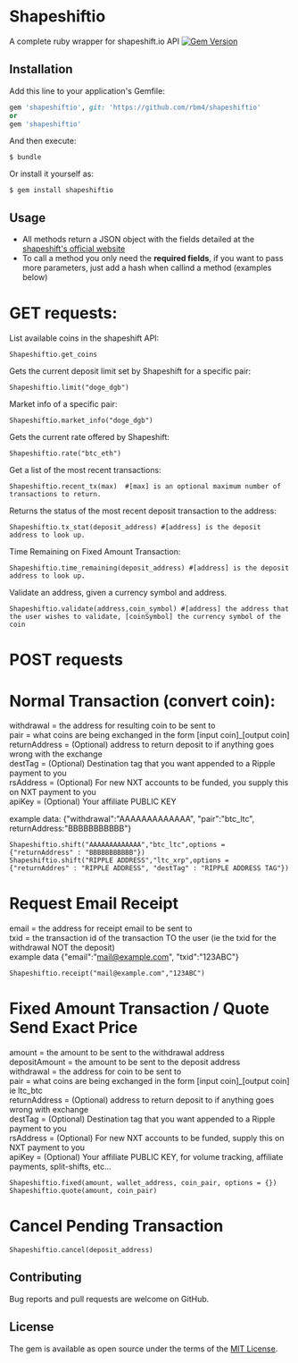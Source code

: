 # Shapeshiftio
A complete ruby wrapper for shapeshift.io API
[![Gem Version](https://badge.fury.io/rb/shapeshiftio.svg)](https://badge.fury.io/rb/shapeshiftio)<br>


## Installation

Add this line to your application's Gemfile:

```ruby
gem 'shapeshiftio', git: 'https://github.com/rbm4/shapeshiftio' 
or 
gem 'shapeshiftio'
```

And then execute:

    $ bundle

Or install it yourself as:

    $ gem install shapeshiftio

## Usage
* All methods return a JSON object with the fields detailed at the [shapeshift's official website](https://info.shapeshift.io/api)
* To call a method you only need the __required fields__, if you want to pass more parameters, just add a hash when callind a method (examples below)

# GET requests:

List available coins in the shapeshift API:

    Shapeshiftio.get_coins

Gets the current deposit limit set by Shapeshift for a specific pair:

    Shapeshiftio.limit("doge_dgb")

Market info of a specific pair:

    Shapeshiftio.market_info("doge_dgb")
    
Gets the current rate offered by Shapeshift:

    Shapeshiftio.rate("btc_eth")

Get a list of the most recent transactions:

    Shapeshiftio.recent_tx(max)  #[max] is an optional maximum number of transactions to return.

Returns the status of the most recent deposit transaction to the address:

    Shapeshiftio.tx_stat(deposit_address) #[address] is the deposit address to look up.

Time Remaining on Fixed Amount Transaction:

    Shapeshiftio.time_remaining(deposit_address) #[address] is the deposit address to look up. 

Validate an address, given a currency symbol and address.

    Shapeshiftio.validate(address,coin_symbol) #[address] the address that the user wishes to validate, [coinSymbol] the currency symbol of the coin

# POST requests

# Normal Transaction (convert coin):

withdrawal     = the address for resulting coin to be sent to<br>
pair       = what coins are being exchanged in the form [input coin]_[output coin]<br>
returnAddress  = (Optional) address to return deposit to if anything goes wrong with the exchange<br>
destTag    = (Optional) Destination tag that you want appended to a Ripple payment to you<br>
rsAddress  = (Optional) For new NXT accounts to be funded, you supply this on NXT payment to you<br>
apiKey     = (Optional) Your affiliate PUBLIC KEY<br>
 
example data: {"withdrawal":"AAAAAAAAAAAAA", "pair":"btc_ltc", returnAddress:"BBBBBBBBBBB"}<br>

    Shapeshiftio.shift("AAAAAAAAAAAAA","btc_ltc",options = {"returnAddress" : "BBBBBBBBBBB"})
    Shapeshiftio.shift("RIPPLE ADDRESS","ltc_xrp",options = {"returnAddres" : "RIPPLE ADDRESS", "destTag" : "RIPPLE ADDRESS TAG"})

# Request Email Receipt
email    = the address for receipt email to be sent to<br>
txid       = the transaction id of the transaction TO the user (ie the txid for the withdrawal NOT the deposit)<br>
example data {"email":"mail@example.com", "txid":"123ABC"}<br>

    Shapeshiftio.receipt("mail@example.com","123ABC")
    
# Fixed Amount Transaction / Quote Send Exact Price
amount          = the amount to be sent to the withdrawal address<br>
depositAmount   = the amount to be sent to the deposit address<br>
withdrawal      = the address for coin to be sent to<br>
pair                    = what coins are being exchanged in the form [input coin]_[output coin]  ie ltc_btc<br>
returnAddress   = (Optional) address to return deposit to if anything goes wrong with exchange<br>
destTag         = (Optional) Destination tag that you want appended to a Ripple payment to you<br>
rsAddress       = (Optional) For new NXT accounts to be funded, supply this on NXT payment to you<br>
apiKey          = (Optional) Your affiliate PUBLIC KEY, for volume tracking, affiliate payments, split-shifts, etc...<br>

    Shapeshiftio.fixed(amount, wallet_address, coin_pair, options = {})
    Shapeshiftio.quote(amount, coin_pair)

# Cancel Pending Transaction

    Shapeshiftio.cancel(deposit_address)

## Contributing

Bug reports and pull requests are welcome on GitHub.


## License

The gem is available as open source under the terms of the [MIT License](http://opensource.org/licenses/MIT).
